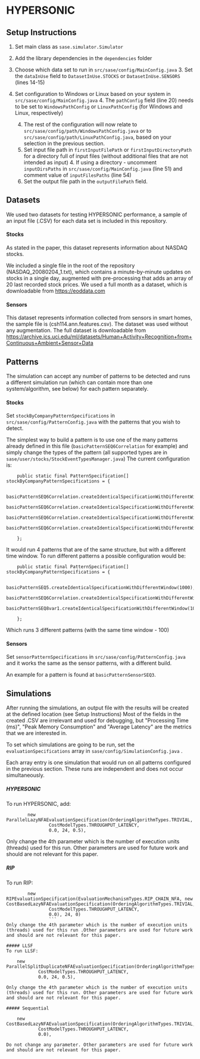 # HYPERSONIC #

## Setup Instructions

1. Set main class as `sase.simulator.Simulator`
2. Add the library dependencies in the `dependencies` folder
3. Choose which data set to run in `src/sase/config/MainConfig.java`
	3. Set the `dataInUse` field to `DatasetInUse.STOCKS` or `DatasetInUse.SENSORS` (lines 14-15)
4. Set configuration to Windows or Linux based on your system in  `src/sase/config/MainConfig.java`
	4.     The `pathConfig` field (line 20) needs to be set to `WindowsPathConfig` or `LinuxPathConfig` (for Windows and Linux, respectively)

	4. The rest of the configuration will now relate to `src/sase/config/path/WindowsPathConfig.java` or to` src/sase/config/path/LinuxPathConfig.java`, based on your selection in the previous section.
	4.  Set input file path in `firstInputFilePath` or `firstInputDirectoryPath` for a directory full of input files (without additional files that are not intended as input)
		4. If using a directory -  uncomment `inputDirsPaths` in `src/sase/config/MainConfig.java` (line 51) and comment value of `inputFilesPaths` (line 54)
	4. Set the output file path in the `outputFilePath`  field.




## Datasets

We used two datasets for testing HYPERSONIC performance, a sample of an input file  (.CSV) for each data set is included in this repository.
#### Stocks
As stated in the paper, this dataset represents information about NASDAQ stocks.

We included a single file in the root of the repository (NASDAQ_20080204_1.txt), which contains a minute-by-minute updates on stocks in a single day, augmented with pre-processing that adds an array of 20 last recorded stock prices.
 We used a full month as a dataset, which is downloadable from https://eoddata.com

#### Sensors
This dataset represents information collected from sensors in smart homes, the sample file is (csh114.ann.features.csv).
 The dataset was used without any augmentation.
  The full dataset is downloadable from https://archive.ics.uci.edu/ml/datasets/Human+Activity+Recognition+from+Continuous+Ambient+Sensor+Data

## Patterns
The simulation can accept any number of patterns to be detected and runs a different simulation run (which can contain more than one system/algorithm, see below) for each pattern separately.
#### Stocks
Set `stockByCompanyPatternSpecifications` in `src/sase/config/PatternConfig.java` with the patterns that you wish to detect.

The simplest way to build a pattern is to use one of the many patterns already defined in this file (`basicPatternSEQ6Correlation` for example) and simply change the types of the pattern (all supported types are in `sase/user/stocks/StockEventTypesManager.java`)
The current configuration is:
```
	public static final PatternSpecification[] stockByCompanyPatternSpecifications = {

						basicPatternSEQ6Correlation.createIdenticalSpecificationWithDifferentWindow(65),
			basicPatternSEQ6Correlation.createIdenticalSpecificationWithDifferentWindow(80),
			basicPatternSEQ6Correlation.createIdenticalSpecificationWithDifferentWindow(95),
			basicPatternSEQ6Correlation.createIdenticalSpecificationWithDifferentWindow(110),

	};
```
It would run 4 patterns that are of the same structure, but with a different time window. To run different patterns a possible configuration would be:
```
	public static final PatternSpecification[] stockByCompanyPatternSpecifications = {

			basicPatternSEQ5.createIdenticalSpecificationWithDifferentWindow(1000),
			basicPatternSEQ6Correlation.createIdenticalSpecificationWithDifferentWindow(100),
			basicPatternSEQ8var1.createIdenticalSpecificationWithDifferentWindow(100)

	};
```
Which runs 3 different patterns (with the same time window - 100)

#### Sensors
Set `sensorPatternSpecifications` in `src/sase/config/PatternConfig.java` and it works the same as the sensor patterns, with a different build.

An example for a pattern is found at `basicPatternSensorSEQ3`.


## Simulations
After running the simulations, an output file with the results will be created at the defined location (see Setup Instructions)
Most of the fields in the created .CSV are irrelevant and used for debugging, but "Processing Time (ms)", "Peak Memory Consumption" and "Average Latency" are the metrics that we are interested in.

To set which simulations are going to be run, set the `evaluationSpecifications` array in `sase/config/SimulationConfig.java` .

Each array entry is one simulation that would run on all patterns configured in the previous section. These runs are independent and does not occur simultaneously.
##### HYPERSONIC
To run HYPERSONIC, add:
```
 		new ParallelLazyNFAEvaluationSpecification(OrderingAlgorithmTypes.TRIVIAL,
				CostModelTypes.THROUGHPUT_LATENCY,
				0.0, 24, 0.5),
```
Only change the 4th parameter which is the number of execution units (threads) used for this run. Other parameters are used for future work and should are not relevant for this paper.

##### RIP
To run RIP:
```
		new RIPEvaluationSpecification(EvaluationMechanismTypes.RIP_CHAIN_NFA, new CostBasedLazyNFAEvaluationSpecification(OrderingAlgorithmTypes.TRIVIAL,
				CostModelTypes.THROUGHPUT_LATENCY,
				0.0), 24, 0)
				```
Only change the 4th parameter which is the number of execution units (threads) used for this run .Other parameters are used for future work and should are not relevant for this paper.

##### LLSF
To run LLSF:
```
		new ParallelSplitDuplicateNFAEvaluationSpecification(OrderingAlgorithmTypes.TRIVIAL,
				CostModelTypes.THROUGHPUT_LATENCY,
				0.0, 24, 0.5),
```
Only change the 4th parameter which is the number of execution units (threads) used for this run. Other parameters are used for future work and should are not relevant for this paper.

##### Sequential
```
		new CostBasedLazyNFAEvaluationSpecification(OrderingAlgorithmTypes.TRIVIAL,
				CostModelTypes.THROUGHPUT_LATENCY,
				0.0),
```
Do not change any parameter. Other parameters are used for future work and should are not relevant for this paper.